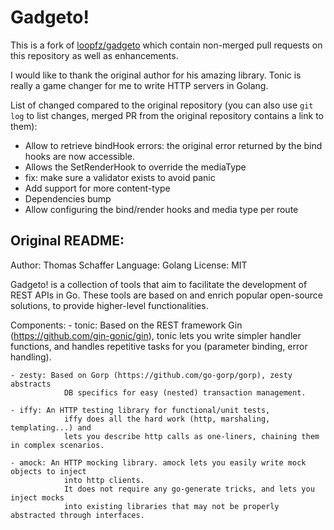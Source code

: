 # Gadgeto!

This is a fork of [loopfz/gadgeto](https://github.com/loopfz/gadgeto) which contain non-merged pull requests on this repository as well as enhancements.

I would like to thank the original author for his amazing library. Tonic is really a game changer for me to write HTTP servers in Golang.

List of changed compared to the original repository (you can also use `git log` to list changes, merged PR from the original repository contains a link to them):

- Allow to retrieve bindHook errors: the original error returned by the bind hooks are now accessible.
- Allows the SetRenderHook to override the mediaType
- fix: make sure a validator exists to avoid panic
- Add support for more content-type
- Dependencies bump
- Allow configuring the bind/render hooks and media type per route

## Original README:

Author:     Thomas Schaffer
Language:   Golang
License:    MIT

Gadgeto! is a collection of tools that aim to facilitate the development of
REST APIs in Go.
These tools are based on and enrich popular open-source solutions, to provide
higher-level functionalities.

Components:
    - tonic: Based on the REST framework Gin (https://github.com/gin-gonic/gin),
                tonic lets you write simpler handler functions, and handles
                repetitive tasks for you (parameter binding, error handling).

    - zesty: Based on Gorp (https://github.com/go-gorp/gorp), zesty abstracts
                DB specifics for easy (nested) transaction management.

    - iffy: An HTTP testing library for functional/unit tests,
                iffy does all the hard work (http, marshaling, templating...) and
                lets you describe http calls as one-liners, chaining them in complex scenarios.

    - amock: An HTTP mocking library. amock lets you easily write mock objects to inject
                into http clients.
                It does not require any go-generate tricks, and lets you inject mocks
                into existing libraries that may not be properly abstracted through interfaces.
